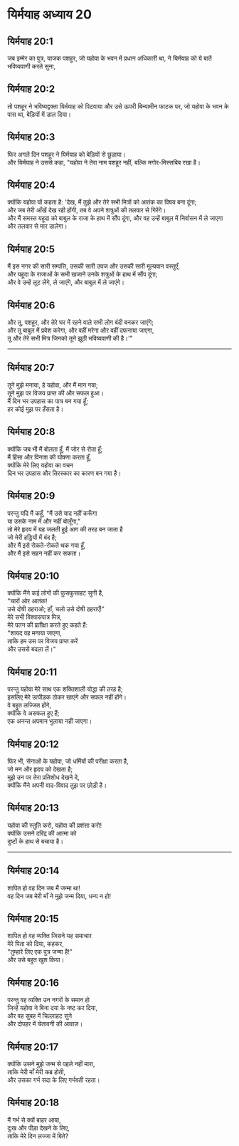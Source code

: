 # यिर्मयाह अध्याय 20

## यिर्मयाह 20:1  
जब इम्मेर का पुत्र, याजक पशहूर, जो यहोवा के भवन में प्रधान अधिकारी था, ने यिर्मयाह को ये बातें भविष्यवाणी करते सुना,

## यिर्मयाह 20:2  
तो पशहूर ने भविष्यद्वक्ता यिर्मयाह को पिटवाया और उसे ऊपरी बिन्यामीन फाटक पर, जो यहोवा के भवन के पास था, बेड़ियों में डाल दिया।

## यिर्मयाह 20:3  
फिर अगले दिन पशहूर ने यिर्मयाह को बेड़ियों से छुड़ाया।  
और यिर्मयाह ने उससे कहा, "यहोवा ने तेरा नाम पशहूर नहीं, बल्कि मगोर-मिस्सबिब रखा है।

## यिर्मयाह 20:4  
क्योंकि यहोवा यों कहता है: 'देख, मैं तुझे और तेरे सभी मित्रों को आतंक का विषय बना दूंगा;  
और जब तेरी आँखें देख रही होंगी, तब वे अपने शत्रुओं की तलवार से गिरेंगे।  
और मैं समस्त यहूदा को बाबुल के राजा के हाथ में सौंप दूंगा, और वह उन्हें बाबुल में निर्वासन में ले जाएगा और तलवार से मार डालेगा।

## यिर्मयाह 20:5  
मैं इस नगर की सारी सम्पत्ति, उसकी सारी उपज और उसकी सारी मूल्यवान वस्तुएँ,  
और यहूदा के राजाओं के सभी खजाने उनके शत्रुओं के हाथ में सौंप दूंगा;  
और वे उन्हें लूट लेंगे, ले जाएंगे, और बाबुल में ले जाएंगे।

## यिर्मयाह 20:6  
और तू, पशहूर, और तेरे घर में रहने वाले सभी लोग बंदी बनकर जाएंगे;  
और तू बाबुल में प्रवेश करेगा, और वहीं मरेगा और वहीं दफनाया जाएगा,  
तू और तेरे सभी मित्र जिनको तूने झूठी भविष्यवाणी की है।'"

---

## यिर्मयाह 20:7  
तूने मुझे मनाया, हे यहोवा, और मैं मान गया;  
तूने मुझ पर विजय प्राप्त की और सफल हुआ।  
मैं दिन भर उपहास का पात्र बन गया हूँ;  
हर कोई मुझ पर हँसता है।

## यिर्मयाह 20:8  
क्योंकि जब भी मैं बोलता हूँ, मैं जोर से रोता हूँ;  
मैं हिंसा और विनाश की घोषणा करता हूँ,  
क्योंकि मेरे लिए यहोवा का वचन  
दिन भर उपहास और तिरस्कार का कारण बन गया है।

## यिर्मयाह 20:9  
परन्तु यदि मैं कहूँ, "मैं उसे याद नहीं करूँगा  
या उसके नाम में और नहीं बोलूँगा,"  
तो मेरे हृदय में यह जलती हुई आग की तरह बन जाता है  
जो मेरी हड्डियों में बंद है;  
और मैं इसे रोकते-रोकते थक गया हूँ,  
और मैं इसे सहन नहीं कर सकता।

## यिर्मयाह 20:10  
क्योंकि मैंने कई लोगों की फुसफुसाहट सुनी है,  
"चारों ओर आतंक!  
उसे दोषी ठहराओ; हाँ, चलो उसे दोषी ठहराएँ!"  
मेरे सभी विश्वासपात्र मित्र,  
मेरे पतन की प्रतीक्षा करते हुए कहते हैं:  
"शायद वह मनाया जाएगा,  
ताकि हम उस पर विजय प्राप्त करें  
और उससे बदला लें।"

## यिर्मयाह 20:11  
परन्तु यहोवा मेरे साथ एक शक्तिशाली योद्धा की तरह है;  
इसलिए मेरे उत्पीड़क ठोकर खाएंगे और सफल नहीं होंगे।  
वे बहुत लज्जित होंगे,  
क्योंकि वे असफल हुए हैं;  
एक अनन्त अपमान भुलाया नहीं जाएगा।

## यिर्मयाह 20:12  
फिर भी, सेनाओं के यहोवा, जो धर्मियों की परीक्षा करता है,  
जो मन और हृदय को देखता है;  
मुझे उन पर तेरा प्रतिशोध देखने दे,  
क्योंकि मैंने अपनी वाद-विवाद तुझ पर छोड़ी है।

## यिर्मयाह 20:13  
यहोवा की स्तुति करो, यहोवा की प्रशंसा करो!  
क्योंकि उसने दरिद्र की आत्मा को  
दुष्टों के हाथ से बचाया है।

---

## यिर्मयाह 20:14  
शापित हो वह दिन जब मैं जन्मा था!  
वह दिन जब मेरी माँ ने मुझे जन्म दिया, धन्य न हो!

## यिर्मयाह 20:15  
शापित हो वह व्यक्ति जिसने यह समाचार  
मेरे पिता को दिया, कहकर,  
"तुम्हारे लिए एक पुत्र जन्मा है!"  
और उसे बहुत खुश किया।

## यिर्मयाह 20:16  
परन्तु वह व्यक्ति उन नगरों के समान हो  
जिन्हें यहोवा ने बिना दया के नष्ट कर दिया,  
और वह सुबह में चिल्लाहट सुने  
और दोपहर में चेतावनी की आवाज़।

## यिर्मयाह 20:17  
क्योंकि उसने मुझे जन्म से पहले नहीं मारा,  
ताकि मेरी माँ मेरी कब्र होती,  
और उसका गर्भ सदा के लिए गर्भवती रहता।

## यिर्मयाह 20:18  
मैं गर्भ से क्यों बाहर आया,  
दुःख और पीड़ा देखने के लिए,  
ताकि मेरे दिन लज्जा में बिते?
